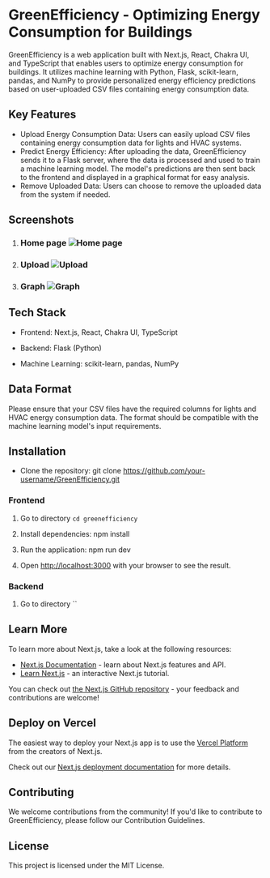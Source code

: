 # GreenEfficiency - Optimizing Energy Consumption for Buildings
GreenEfficiency is a web application built with Next.js, React, Chakra UI, and TypeScript that enables users to optimize energy consumption for buildings. It utilizes machine learning with Python, Flask, scikit-learn, pandas, and NumPy to provide personalized energy efficiency predictions based on user-uploaded CSV files containing energy consumption data.

## Key Features
- Upload Energy Consumption Data: Users can easily upload CSV files containing energy consumption data for lights and HVAC systems.
- Predict Energy Efficiency: After uploading the data, GreenEfficiency sends it to a Flask server, where the data is processed and used to train a machine learning model. The model's predictions are then sent back to the frontend and displayed in a graphical format for easy analysis.
- Remove Uploaded Data: Users can choose to remove the uploaded data from the system if needed.

## Screenshots
1. ### Home page ![Home page](https://github.com/Deepak-Choudhary0/greenefficiency/assets/114693662/5510511f-f6ea-4a87-bda7-62485a247f97)
2. ### Upload ![Upload](https://github.com/Deepak-Choudhary0/greenefficiency/assets/114693662/7bd833d1-71fd-4c10-9f2e-7ae6dc24cc76)
3. ### Graph ![Graph](https://github.com/Deepak-Choudhary0/greenefficiency/assets/114693662/6b0718c0-492a-4458-8845-aebc6c0058b0)

## Tech Stack
- Frontend: Next.js, React, Chakra UI, TypeScript

- Backend: Flask (Python)

- Machine Learning: scikit-learn, pandas, NumPy

## Data Format
Please ensure that your CSV files have the required columns for lights and HVAC energy consumption data. The format should be compatible with the machine learning model's input requirements.


## Installation
-  Clone the repository: git clone https://github.com/your-username/GreenEfficiency.git

### Frontend 
1. Go to directory `cd greenefficiency`
  
2. Install dependencies: npm install

3. Run the application: npm run dev

4. Open [http://localhost:3000](http://localhost:3000) with your browser to see the result.

### Backend
1. Go to directory ``

## Learn More

To learn more about Next.js, take a look at the following resources:

- [Next.js Documentation](https://nextjs.org/docs) - learn about Next.js features and API.
- [Learn Next.js](https://nextjs.org/learn) - an interactive Next.js tutorial.

You can check out [the Next.js GitHub repository](https://github.com/vercel/next.js/) - your feedback and contributions are welcome!

## Deploy on Vercel

The easiest way to deploy your Next.js app is to use the [Vercel Platform](https://vercel.com/new?utm_medium=default-template&filter=next.js&utm_source=create-next-app&utm_campaign=create-next-app-readme) from the creators of Next.js.

Check out our [Next.js deployment documentation](https://nextjs.org/docs/deployment) for more details.

## Contributing
We welcome contributions from the community! If you'd like to contribute to GreenEfficiency, please follow our Contribution Guidelines.

## License
This project is licensed under the MIT License.
